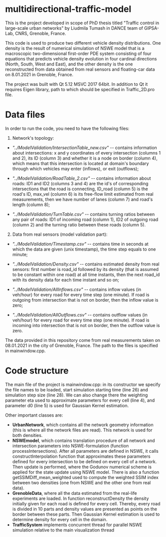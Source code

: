 # multidirectional-traffic-model

This is the project developed in scope of PhD thesis titled "Traffic control in large-scale urban networks" by Liudmila Tumash in DANCE team of GIPSA-Lab, CNRS, Grenoble, France. 

This code is used to produce two different vehicle density distributions. One density is the result of numerical simulation of NSWE model that is a macroscopic two-dimensional first-order PDE system consisting of four equations that predicts vehicle density evolution in four cardinal directions (North, South, West and East), and the other density is the one reconstructed from data obtained from real sensors and floating-car data on 8.01.2021 in Grenoble, France.

The project was built with Qt 5.12 MSVC 2017 64bit. In addition to Qt it requires Eigen library, path to which should be specified in Traffic_2D.pro file.

# Data files

In order to run the code, you need to have the following files:

1. Network's topology:

  * _"../ModelValidation/IntersectionTable_new.csv"_ -- contains information about intersections: x and y coordinates of every intersection (columns 1 and 2), its ID (column 3) and whether it is a node on border (column 4), which means that this intersection is located at domain's boundary through which vehicles may enter (inflows), or exit (outflows);

  * _"../ModelValidation/RoadTable_2.csv"_ -- contains information about roads: ID1 and ID2 (columns 3 and 4) are the id's of corresponding intersections that the road is connecting, ID_road (column 5) is the road's ID, max_vel (column 6) is its free-flow limit estimated from real measurements, then we have number of lanes (column 7) and road's length (column 8);

  * _"../ModelValidation/TurnTable.csv"_ -- contains turning ratios between any pair of roads: ID1 of incoming road (column 1), ID2 of outgoing road (column 2) and the turning ratio between these roads (column 5). 

2. Data from real sensors (model validation part):

  * _"../ModelValidation/Timestamp.csv"_ -- contains time in seconds at which the data are given (unix timestamp), the time step equals to one minute;

  * _"../ModelValidation/Density.csv"_ -- contains estimated density from real sensors: first number is road_id followed by its density (that is assumed to be constant within one road) at all time instants, then the next road_id with its density data for each time instant and so on;

  * _"../ModelValidation/AllInflows.csv"_ -- contains inflow values (in veh/hour) for every road for every time step (one minute). If road is outgoing from intersection that is not on border, then the inflow value is zero;

  * _"../ModelValidation/AllOutflows.csv"_ -- contains outflow values (in veh/hour) for every road for every time step (one minute). If road is incoming into intersection that is not on border, then the outflow value is zero.

 The data provided in this repository come from real measurements taken on 08.01.2021 in the city of Grenoble, France. The path to the files is specified in mainwindow.cpp.

# Code structure

The main file of the project is mainwindow.cpp: in its constructor we specify the file names to be loaded, start simulation starting time (line 26) and simulation step size (line 28). We can also change there the weighting parameter eta used to approximate parameters for every cell (line 4), and parameter d0 (line 5) is used for Gaussian Kernel estimation.

Other important classes are:
* __UrbanNetwork__, which contains all the network geometry information (this is where all the network files are read). This network is used for both densities.
* __NSWEmodel__, which contains translation procedure of all network and intersection parameters into NSWE-formulation (function processIntersections). After all parameters are defined in NSWE, it calls constructInterpolation function that approximates these parameters defined for every intersection to be defined on every cell of a network. Then update is performed, where the Godunov numerical scheme is applied for the state update using NSWE model.
There is also a function getSSIMDiff_mean_weighted used to compute the weighted SSIM index between two densities (one from NSWE and the other one from real data).
* __GrenobleData__, where all the data estimated from the real-life experiments are loaded. In function reconstructDensity the density initially given for each road is defined for every cell. Thereby, every road is divided in 10 parts and density values are presented as points on the border between these parts. Then Gaussian Kernel estimation is used to determine density for every cell in the domain.
* __TrafficSystem__ implements concurrent thread for parallel NSWE simulation relative to the main visualization thread
